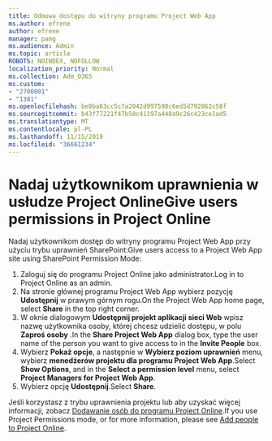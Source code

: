 ```yaml
---
title: Odmowa dostępu do witryny programu Project Web App
ms.author: efrene
author: efrene
manager: pamg
ms.audience: Admin
ms.topic: article
ROBOTS: NOINDEX, NOFOLLOW
localization_priority: Normal
ms.collection: Adm_O365
ms.custom:
- "2700001"
- "1381"
ms.openlocfilehash: be8ba63cc5c7a2042d997598c6ed5d792862c58f
ms.sourcegitcommit: b43f77221f47b50c41197a448a9c26c423ce1ad5
ms.translationtype: MT
ms.contentlocale: pl-PL
ms.lasthandoff: 11/15/2019
ms.locfileid: "36661234"
---
```

# <a name="give-users-permissions-in-project-online"></a><span data-ttu-id="0d2f2-102">Nadaj użytkownikom uprawnienia w usłudze Project Online</span><span class="sxs-lookup"><span data-stu-id="0d2f2-102">Give users permissions in Project Online</span></span>

<span data-ttu-id="0d2f2-103">Nadaj użytkownikom dostęp do witryny programu Project Web App przy użyciu trybu uprawnień SharePoint:</span><span class="sxs-lookup"><span data-stu-id="0d2f2-103">Give users access to a Project Web App site using SharePoint Permission Mode:</span></span>

1. <span data-ttu-id="0d2f2-104">Zaloguj się do programu Project Online jako administrator.</span><span class="sxs-lookup"><span data-stu-id="0d2f2-104">Log in to Project Online as an admin.</span></span>
2. <span data-ttu-id="0d2f2-105">Na stronie głównej programu Project Web App wybierz pozycję **Udostępnij** w prawym górnym rogu.</span><span class="sxs-lookup"><span data-stu-id="0d2f2-105">On the Project Web App home page, select **Share** in the top right corner.</span></span>
3. <span data-ttu-id="0d2f2-106">W oknie dialogowym **Udostępnij projekt aplikacji sieci Web** wpisz nazwę użytkownika osoby, której chcesz udzielić dostępu, w polu **Zaproś osoby** .</span><span class="sxs-lookup"><span data-stu-id="0d2f2-106">In the **Share Project Web App** dialog box, type the user name of the person you want to give access to in the **Invite People** box.</span></span>
4. <span data-ttu-id="0d2f2-107">Wybierz **Pokaż opcje**, a następnie w **Wybierz poziom uprawnień** menu, wybierz **menedżerów projektu dla programu Project Web App**.</span><span class="sxs-lookup"><span data-stu-id="0d2f2-107">Select **Show Options**, and in the **Select a permission level** menu, select **Project Managers for Project Web App**.</span></span>
5. <span data-ttu-id="0d2f2-108">Wybierz opcję **Udostępnij**.</span><span class="sxs-lookup"><span data-stu-id="0d2f2-108">Select **Share**.</span></span>

<span data-ttu-id="0d2f2-109">Jeśli korzystasz z trybu uprawnienia projektu lub aby uzyskać więcej informacji, zobacz [Dodawanie osób do programu Project Online](https://docs.microsoft.com/projectonline/step-2-add-people-to-project-online).</span><span class="sxs-lookup"><span data-stu-id="0d2f2-109">If you use Project Permissions mode, or for more information, please see [Add people to Project Online](https://docs.microsoft.com/projectonline/step-2-add-people-to-project-online).</span></span>
